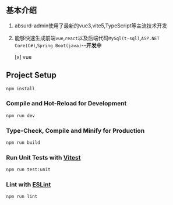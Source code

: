 ## 基本介绍

1. absurd-admin使用了最新的vue3,vite5,TypeScript等主流技术开发
1. 能够快速生成前端`vue`,`react`以及后端代码`MySql(t-sql)`,`ASP.NET Core(C#)`,`Spring Boot(java)`**--开发中**

   [x] vue

## Project Setup

```sh
npm install
```

### Compile and Hot-Reload for Development

```sh
npm run dev
```

### Type-Check, Compile and Minify for Production

```sh
npm run build
```

### Run Unit Tests with [Vitest](https://vitest.dev/)

```sh
npm run test:unit
```

### Lint with [ESLint](https://eslint.org/)

```sh
npm run lint
```
